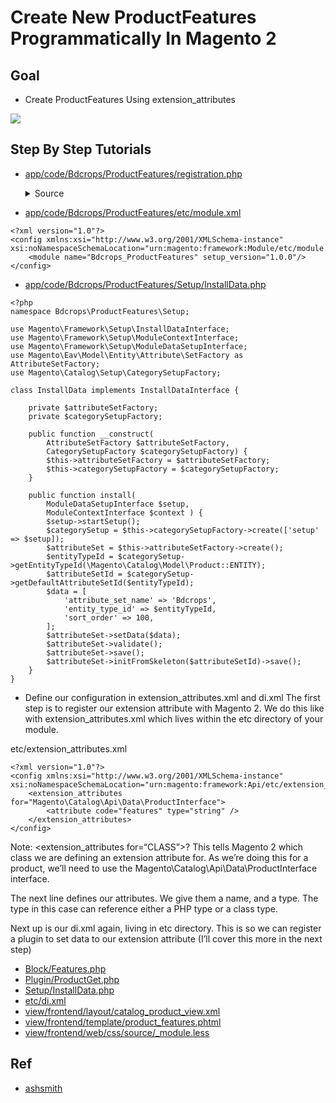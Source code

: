 #  Create New ProductFeatures Programmatically In Magento 2


## Goal
- Create ProductFeatures Using  extension_attributes

![](docs/attributeSet.png)

## Step By Step Tutorials

- [app/code/Bdcrops/ProductFeatures/registration.php](registration.php)

    <details><summary>Source</summary>
    ```
    <?php
        \Magento\Framework\Component\ComponentRegistrar::register(
            \Magento\Framework\Component\ComponentRegistrar::MODULE,
            'Bdcrops_ProductFeatures',
            __DIR__
        );
    ```
    </details>


- [app/code/Bdcrops/ProductFeatures/etc/module.xml](etc/module.xml)
```
<?xml version="1.0"?>
<config xmlns:xsi="http://www.w3.org/2001/XMLSchema-instance" xsi:noNamespaceSchemaLocation="urn:magento:framework:Module/etc/module.xsd">
    <module name="Bdcrops_ProductFeatures" setup_version="1.0.0"/>
</config>

```
- [app/code/Bdcrops/ProductFeatures/Setup/InstallData.php](Setup/InstallData.php)
```
<?php
namespace Bdcrops\ProductFeatures\Setup;

use Magento\Framework\Setup\InstallDataInterface;
use Magento\Framework\Setup\ModuleContextInterface;
use Magento\Framework\Setup\ModuleDataSetupInterface;
use Magento\Eav\Model\Entity\Attribute\SetFactory as AttributeSetFactory;
use Magento\Catalog\Setup\CategorySetupFactory;

class InstallData implements InstallDataInterface {

    private $attributeSetFactory;
    private $categorySetupFactory;

    public function __construct(
        AttributeSetFactory $attributeSetFactory,
        CategorySetupFactory $categorySetupFactory) {
        $this->attributeSetFactory = $attributeSetFactory;
        $this->categorySetupFactory = $categorySetupFactory;
    }

    public function install(
        ModuleDataSetupInterface $setup,
        ModuleContextInterface $context ) {
        $setup->startSetup();
        $categorySetup = $this->categorySetupFactory->create(['setup' => $setup]);
        $attributeSet = $this->attributeSetFactory->create();
        $entityTypeId = $categorySetup->getEntityTypeId(\Magento\Catalog\Model\Product::ENTITY);
        $attributeSetId = $categorySetup->getDefaultAttributeSetId($entityTypeId);
        $data = [
            'attribute_set_name' => 'Bdcrops',
            'entity_type_id' => $entityTypeId,
            'sort_order' => 100,
        ];
        $attributeSet->setData($data);
        $attributeSet->validate();
        $attributeSet->save();
        $attributeSet->initFromSkeleton($attributeSetId)->save();
    }
}

```
- Define our configuration in extension_attributes.xml and di.xml
The first step is to register our extension attribute with Magento 2. We do this like with extension_attributes.xml which lives within the etc directory of your module.

etc/extension_attributes.xml
```
<?xml version="1.0"?>
<config xmlns:xsi="http://www.w3.org/2001/XMLSchema-instance" xsi:noNamespaceSchemaLocation="urn:magento:framework:Api/etc/extension_attributes.xsd">
    <extension_attributes for="Magento\Catalog\Api\Data\ProductInterface">
        <attribute code="features" type="string" />
    </extension_attributes>
</config>
```
Note: <extension_attributes for=“CLASS”>? This tells Magento 2 which class we are defining an extension attribute for. As we’re doing this for a product, we’ll need to use the Magento\Catalog\Api\Data\ProductInterface interface.

The next line <attribute code=“” type=“” /> defines our attributes. We give them a name, and a type. The type in this case can reference either a PHP type or a class type.

Next up is our di.xml again, living in etc directory. This is so we can register a plugin to set data to our extension attribute (I’ll cover this more in the next step)


- [Block/Features.php]()
- [Plugin/ProductGet.php]()
- [Setup/InstallData.php]()
- [etc/di.xml]()
- [view/frontend/layout/catalog_product_view.xml]()
- [view/frontend/template/product_features.phtml]()
- [view/frontend/web/css/source/_module.less]()


## Ref
- [ashsmith](https://www.ashsmith.io/magento2/using-extension-attributes-with-products/)

